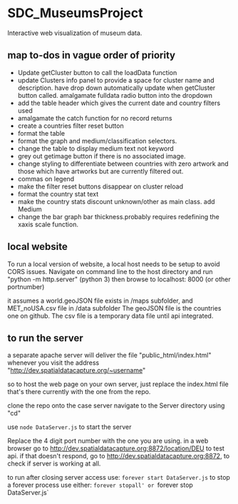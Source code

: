 # SDC_MuseumsProject
Interactive web visualization of museum data.

## map to-dos in vague order of priority
- Update getCluster button to call the loadData function
- update Clusters info panel to provide a space for cluster name and description. have drop down automatically update when getCluster button called. amalgamate fulldata radio button into the dropdown
- add the table header which gives the current date and country filters used
- amalgamate the catch function for no record returns
- create a countries filter reset button
- format the table
- format the graph and medium/classification selectors.
- change the table to display medium text not keyword
- grey out getimage button if there is no associated image. 
- change styling to differentiate between countries with zero artwork and those which have artworks but are currently filtered out.
- commas on legend
- make the filter reset buttons disappear on cluster reload
- format the country stat text
- make the country stats discount unknown/other as main class. add Medium
- change the bar graph bar thickness.probably requires redefining the xaxis scale function.


## local website
To run a local version of website, a local host needs to be setup to avoid CORS issues. 
Navigate on command line to the host directory and run "python -m http.server" (python 3)
then browse to localhost: 8000 (or other portnumber)

it assumes a world.geoJSON file exists in /maps subfolder, and MET_noUSA.csv file in /data subfolder
The geoJSON file is the countries one on github. The csv file is a temporary data file until api integrated.

## to run the server

a separate apache server will deliver the file "public_html/index.html"  whenever you visit the address "http://dev.spatialdatacapture.org/~username"

so to host the web page on your own server, just replace the index.html file that's there currently with the one from the repo. 

clone the repo onto the case server
navigate to the Server directory using "cd"

use `node DataServer.js` to start the server


Replace the 4 digit port number with the one you are using. 
in a web browser go to http://dev.spatialdatacapture.org:8872/location/DEU to test api. 
if that doesn't respond, go to http://dev.spatialdatacapture.org:8872, to check if server is working at all. 

to run after closing server access use: `forever start DataServer.js`
to stop a forever process use either: `forever stopall' or `forever stop DataServer.js`




